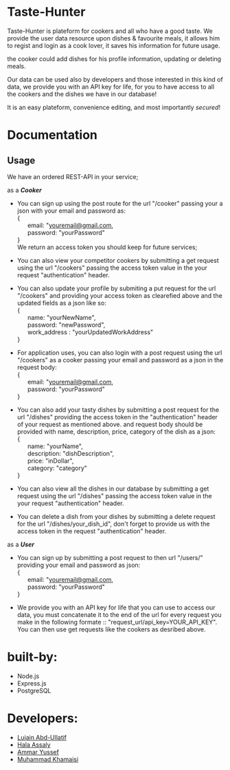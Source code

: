 # Taste-Hunter

Taste-Hunter is plateform for cookers and all who have a good taste. We provide the user data resource upon dishes & favourite meals, it allows him to regist and login as a cook lover,
it saves his information for future usage.

the cooker could add dishes for his profile information, updating or deleting meals. 

Our data can be used also by developers and those interested in this kind of data, we provide you with an API key for life, for you to have access to all the cookers and the dishes we have in our database! 

It is an easy plateform, convenience editing, and most importantly *secured*!


# Documentation
## Usage
We have an ordered REST-API in your service;

as a ***Cooker***   

- You can sign up using the post route for the url "/cooker" passing your a json with your email and password as:  
{  
 &nbsp;&nbsp;&nbsp;&nbsp;&nbsp;&nbsp;email: "youremail@gmail.com,  
 &nbsp;&nbsp;&nbsp;&nbsp;&nbsp;&nbsp;password: "yourPassword"  
}  
We return an access token you should keep for future services;

- You can also view your competitor cookers by submitting a get request using the url "/cookers" passing the access token value in the your request "authentication" header.  

- You can also update your profile by submiting a put request for the url "/cookers" and providing your access token as clearefied above and the updated fields as a json like so:  
{  
&nbsp;&nbsp;&nbsp;&nbsp;&nbsp;&nbsp;name: "yourNewName",  
&nbsp;&nbsp;&nbsp;&nbsp;&nbsp;&nbsp;password: "newPassword",   
&nbsp;&nbsp;&nbsp;&nbsp;&nbsp;&nbsp;work_address : "yourUpdatedWorkAddress"  
}  

- For application uses, you can also login with a post request using the url "/cookers" as a cooker passing your email and password as a json in the request body:  
{  
&nbsp;&nbsp;&nbsp;&nbsp;&nbsp;&nbsp;email: "youremail@gmail.com,  
&nbsp;&nbsp;&nbsp;&nbsp;&nbsp;&nbsp;password: "yourPassword"  
}  


- You can also add your tasty dishes by submitting a post request for the url "/dishes" providing the access token in the "authentication" header of your request as mentioned above. and request body should be provided with name, description, price, category of the dish as a json:  
{  
  &nbsp;&nbsp;&nbsp;&nbsp;&nbsp;&nbsp;name: "yourName",  
  &nbsp;&nbsp;&nbsp;&nbsp;&nbsp;&nbsp;description: "dishDescription",   
  &nbsp;&nbsp;&nbsp;&nbsp;&nbsp;&nbsp;price: "inDollar",  
  &nbsp;&nbsp;&nbsp;&nbsp;&nbsp;&nbsp;category: "category"  
}

- You can also view all the dishes in our database by submitting a get request using the url "/dishes" passing the access token value in the your request "authentication" header.

- You can delete a dish from your dishes by submitting a delete request for the url "/dishes/your_dish_id", don't forget to provide us with the access token in the request "authentication" header.


as a ***User***

- You can sign up by submitting a post request to then url "/users/" providing your email and password as json:  
{  
&nbsp;&nbsp;&nbsp;&nbsp;&nbsp;&nbsp;email: "youremail@gmail.com,  
&nbsp;&nbsp;&nbsp;&nbsp;&nbsp;&nbsp;password: "yourPassword"  
}  

- We provide you with an API key for life that you can use to access our data, you must concatenate it to the end of the url for every request you make in the following formate :: "request_url/api_key=YOUR_API_KEY".  
You can then use get requests like the cookers as desribed above.

# built-by:
- Node.js
- Express.js
- PostgreSQL

# Developers:
- [Lujain Abd-Ullatif](https://github.com/Lujain-AbdUllatif)
- [Hala Assaly](https://github.com/halaassaly)
- [Ammar Yussef](https://github.com/Ammaryus)
- [Muhammad Khamaisi](https://github.com/muhkham)

